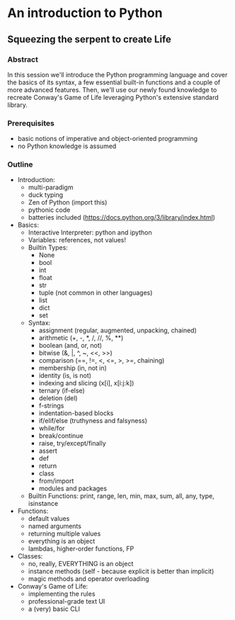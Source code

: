 # An introduction to Python
## Squeezing the serpent to create Life

### Abstract
In this session we'll introduce the Python programming language and cover the basics of 
its syntax, a few essential built-in functions and a couple of more advanced features. 
Then, we'll use our newly found knowledge to recreate Conway's Game of Life leveraging 
Python's extensive standard library.

### Prerequisites
- basic notions of imperative and object-oriented programming
- no Python knowledge is assumed

### Outline
- Introduction:
    - multi-paradigm
    - duck typing
    - Zen of Python (import this)
    - pythonic code
    - batteries included (https://docs.python.org/3/library/index.html)
- Basics:
    - Interactive Interpreter: python and ipython
    - Variables: references, not values!
    - Builtin Types:
        - None
        - bool
        - int
        - float
        - str
        - tuple (not common in other languages)
        - list
        - dict
        - set
    - Syntax:
        - assignment (regular, augmented, unpacking, chained)
        - arithmetic (+, -, *, /, //, %, **)
        - boolean (and, or, not)
        - bitwise (&, |, ^, ~, <<, >>)
        - comparison (==, !=, <, <=, >, >=, chaining)
        - membership (in, not in)
        - identity (is, is not)
        - indexing and slicing (x[i], x[i:j:k])
        - ternary (if-else)
        - deletion (del)
        - f-strings
        - indentation-based blocks
        - if/elif/else (truthyness and falsyness)
        - while/for
        - break/continue
        - raise, try/except/finally
        - assert
        - def
        - return
        - class
        - from/import
        - modules and packages
    - Builtin Functions: print, range, len, min, max, sum, all, any, type, isinstance
- Functions:
    - default values
    - named arguments
    - returning multiple values
    - everything is an object
    - lambdas, higher-order functions, FP
- Classes:
    - no, really, EVERYTHING is an object
    - instance methods (self - because explicit is better than implicit)
    - magic methods and operator overloading
- Conway's Game of Life:
    - implementing the rules
    - professional-grade text UI
    - a (very) basic CLI
